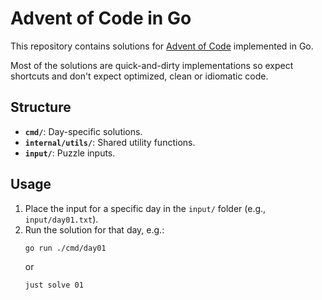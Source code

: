 # Advent of Code in Go

This repository contains solutions for [Advent of Code](https://adventofcode.com/) implemented in Go.

Most of the solutions are quick-and-dirty implementations so expect shortcuts and don't expect optimized, clean or idiomatic code.

## Structure

- **`cmd/`**: Day-specific solutions.
- **`internal/utils/`**: Shared utility functions.
- **`input/`**: Puzzle inputs.

## Usage

1. Place the input for a specific day in the `input/` folder (e.g., `input/day01.txt`).
2. Run the solution for that day, e.g.:
   ```bash
   go run ./cmd/day01
   ```
   or
   ```bash
   just solve 01
   ```
